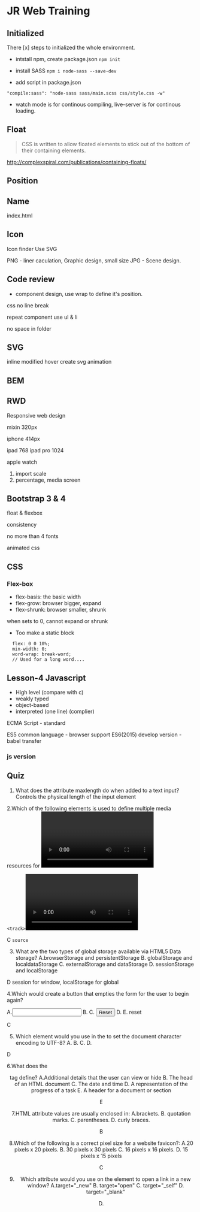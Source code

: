 # JR Web Training

## Initialized

There [x] steps to initialized the whole environment.

- intstall npm, create package.json
  `npm init`

- install SASS
  `npm i node-sass --save-dev`

- add script in package.json

`"compile:sass": "node-sass sass/main.scss css/style.css -w"`

- watch mode is for continous compiling, live-server is for continous loading.

## Float

> CSS is written to allow floated elements to stick out of the bottom of their containing elements.

http://complexspiral.com/publications/containing-floats/

## Position

## Name

index.html

## Icon

Icon finder
Use SVG

PNG - liner caculation, Graphic design, small size
JPG - Scene design.

## Code review

- component design, use wrap to define it's position.

<div class="container"></div>

css no line break

repeat component use ul & li

no space in folder

## SVG

inline modified hover
create svg animation

## BEM

## RWD

Responsive web design

mixin 320px

iphone 414px

ipad 768
ipad pro 1024

apple watch

1. import scale
2. percentage, media screen

## Bootstrap 3 & 4

float & flexbox

consistency

no more than 4 fonts

animated css

## CSS

### Flex-box

- flex-basis: the basic width
- flex-grow: browser bigger, expand
- flex-shrunk: browser smaller, shrunk

when sets to 0, cannot expand or shrunk

- Too make a static block

```
  flex: 0 0 10%;
  min-width: 0;
  word-wrap: break-word;
  // Used for a long word....
```

## Lesson-4 Javascript

- High level (compare with c)
- weakly typed
- object-based
- interpreted (one line) (complier)

ECMA Script - standard

ES5 common language - browser support
ES6(2015) develop version - babel transfer

### js version

## Quiz

1. What does the attribute maxlength do when added to a text input?
   Controls the physical length of the input element

2.Which of the following elements is used to define multiple media resources for <video> and <audio>?

`<track>`<video>`<source>`<embed>``<audio>`

C `source`

3. What are the two types of global storage available via HTML5 Data storage?
   A.browserStorage and persistentStorage
   B. globalStorage and localdataStorage
   C. externalStorage and dataStorage
   D. sessionStorage and localStorage

D session for window, localStorage for global

4.Which would create a button that empties the form for the user to begin again?

A.<input type="clear"/>
B. <reset/>
C. <input type="reset"/>
D. <submit for="clear"/>
E. <submit>reset</submit>

C

5. Which element would you use in the <HEAD> to set the document character encoding to UTF-8?
   A.<meta type="charset" content="utf-8">
   B. <link rel="content-type" content="utf-8">
   C. <link rel="charset" content="utf-8">
   D. <meta charset="utf-8">

D

6.What does the <header> tag define?
A.Additional details that the user can view or hide
B. The head of an HTML document
C. The date and time
D. A representation of the progress of a task
E. A header for a document or section

E

7.HTML attribute values are usually enclosed in:
A.brackets.
B. quotation marks.
C. parentheses.
D. curly braces.

B

8.Which of the following is a correct pixel size for a website favicon?:
A.20 pixels x 20 pixels.
B. 30 pixels x 30 pixels
C. 16 pixels x 16 pixels.
D. 15 pixels x 15 pixels

C

9. Which attribute would you use on the element to open a link in a new window?
   A.target="\_new"
   B. target="open"
   C. target="\_self"
   D. target="\_blank"

D.
